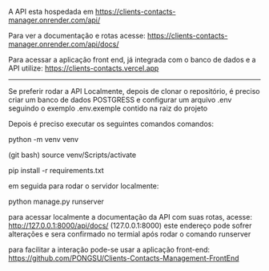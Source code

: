 A API esta hospedada em https://clients-contacts-manager.onrender.com/api/

Para ver a documentação e rotas acesse: https://clients-contacts-manager.onrender.com/api/docs/

Para acessar a aplicação front end, já integrada com o banco de dados e a API utilize: https://clients-contacts.vercel.app

---------------------------------------------------------------------------------



Se preferir rodar a API Localmente, depois de clonar o repositório, é preciso criar um banco de dados POSTGRESS e configurar um arquivo .env seguindo o exemplo .env.exemple contido na raiz do projeto

Depois é preciso executar os seguintes comandos comandos: 

python -m venv venv

(git bash)
source venv/Scripts/activate 

pip install -r requirements.txt

em seguida para rodar o servidor localmente:

python manage.py runserver

para acessar localmente a documentação da API com suas rotas, acesse: http://127.0.0.1:8000/api/docs/
(127.0.0.1:8000) este endereço pode sofrer alterações e sera confirmado no termial após rodar o comando runserver

para facilitar a interação pode-se usar a aplicação front-end:
https://github.com/PONGSU/Clients-Contacts-Management-FrontEnd
